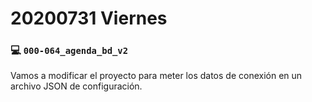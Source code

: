 # 20200731 Viernes

### :computer: `000-064_agenda_bd_v2`

Vamos a modificar el proyecto para meter los datos de conexión en un archivo JSON de configuración. 
